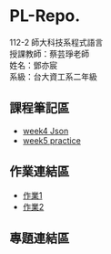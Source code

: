 # PL-Repo.
112-2 師大科技系程式語言  
授課教師：蔡芸琤老師  
姓名：鄧亦宸   
系級：台大資工系二年級  
## 課程筆記區
*  [week4 Json](https://github.com/dengdee/PL-Repo/blob/main/class/week4_Jason.ipynb)
*  [week5 practice](https://github.com/dengdee/PL-Repo/blob/main/class/week5_practice.ipynb)
## 作業連結區
*  [作業1](https://github.com/dengdee/PL-Repo/blob/main/HW/HW1/HW1.ipynb)
*  [作業2](https://github.com/dengdee/PL-Repo/blob/main/HW/HW2/HW2.ipynb)

## 專題連結區